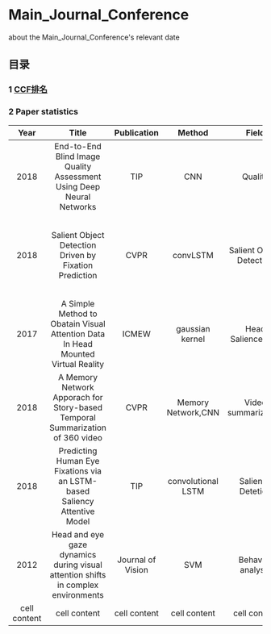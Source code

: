 # Main_Journal_Conference
about the Main_Journal_Conference's relevant date


## 目录

### 1 [CCF排名](http://www.ccf.org.cn/xspj/jsjtxxydmt/)

### 2 Paper statistics
| Year  | Title | Publication | Method | Field | Novelty | date |
| :---:  | :---:  | :---:  | :---:  |:---:  | :---:  | :---:  |
| 2018  | End-to-End Blind Image Quality Assessment Using Deep Neural Networks  | TIP  | CNN  | Quality  | 1 Multi-task; 2 GDN loss | 01.01  |
| 2018  | Salient Object Detection Driven by Fixation Prediction | CVPR  | convLSTM  | Salient Object Detection | 1 Detect salient object from fixation maps; 2 Aggregating CNN and convLSTM feature from top to down | 07.08-1 |
| 2017 | A Simple Method to Obatain Visual Attention Data In Head Mounted Virtual Reality | ICMEW  | gaussian kernel | Head Salience,360  | 1 angular velocity constraction; 2 Modified Gaussian kernel in equirectangular | 07.08-2 |
| 2018  | A Memory Network Apporach for Story-based Temporal Summarization of 360 video  | CVPR | Memory Network,CNN  | Video summarization  | 1 Memory Network; 2 Past memory and future memory | 07.09-1 |
| 2018  | Predicting Human Eye Fixations via an LSTM-based Saliency Attentive Model | TIP  | convolutional LSTM | Saliency Detetion | 1 Attentive convLSTM; 2 Learned prior; 3 Dilated CNN; 4 Multi Loss | 07.09-2 |
| 2012  | Head and eye gaze dynamics during visual attention shifts in complex environments  | Journal of Vision  | SVM  | Behavior analysis | Head prior to Eye in different conditions | 07.10-1 |
| cell content  | cell content  | cell content  | cell content  | cell content | cell content | cell content |


